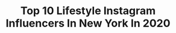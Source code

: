 ---
title: Top 10 Lifestyle Instagram Influencers In New York In 2020
description: >-
  Find top lifestyle Instagram influencers in New York in 2020. Most popular hashtags: #newyork #fashion #christmas #love.
platform: Instagram
profiles:
  - username: "george.shian"
    fullname: >-
      George Sargashian PA-S
    location: "United States"
    followers: 8850
    engagement: 708
    commentsToLikes: 0.079708
    avatar: "https://scontent-ams4-1.cdninstagram.com/v/t51.2885-19/s320x320/74642748_2158778847560284_7713169563151499264_n.jpg?_nc_ht=scontent-ams4-1.cdninstagram.com&_nc_ohc=DIRbf5PHR0QAX8aKJsF&oh=fe716fd797c31c1100521d8ba1195ef9&oe=5EB7DC13"
    verified: false
    hashtags: "#nycbloggers, #workingoutathome, #dermatology, #thankyounurses"
  - username: "hilltopliving"
    fullname: >-
      
    location: "United States"
    followers: 12899
    engagement: 1065
    commentsToLikes: 0.071773
    avatar: "https://scontent-ams4-1.cdninstagram.com/v/t51.2885-19/s320x320/44616348_2192108837736396_6094655770954039296_n.jpg?_nc_ht=scontent-ams4-1.cdninstagram.com&_nc_ohc=Oi8_FmBlRF0AX_w__7e&oh=0b35a4b148eb5aad3d90c194b3a8e434&oe=5EB89142"
    verified: false
    hashtags: "#instadesign, #farmhousedesign, #countryliving, #farmhousetable"
  - username: "naturalnew_york"
    fullname: >-
      New York 🌲 Natural United
    location: "United States"
    followers: 42263
    engagement: 169
    commentsToLikes: 0.011371
    avatar: "https://scontent-nrt1-1.cdninstagram.com/v/t51.2885-19/s320x320/37113339_421207698398108_4477561014476341248_n.jpg?_nc_ht=scontent-nrt1-1.cdninstagram.com&_nc_ohc=rriWdET2GWIAX_F5A25&oh=57ca4220ab8d80bc86da5ddb38d42d2e&oe=5E9DE7E8"
    verified: false
    hashtags: "#hiking, #newyorkstatephotos, #adirondacks, #iloveny"
  - username: "mvcaldera"
    fullname: >-
      MV Caldera🇻🇪
    location: "United States"
    followers: 64846
    engagement: 199
    commentsToLikes: 0.084632
    avatar: "https://scontent-lhr8-1.cdninstagram.com/v/t51.2885-19/s320x320/87422698_212879320102204_7719151559241629696_n.jpg?_nc_ht=scontent-lhr8-1.cdninstagram.com&_nc_ohc=70yuBHEw838AX-cKvm-&oh=33e20685cb8dfad325ff09833b249f01&oe=5EBC2524"
    verified: true
    hashtags: "#tourmitierra, #quarentine, #diadelgaitero, #vapues"
  - username: "unknownsmoove"
    fullname: >-
      Mr. Bam
    location: "United States"
    followers: 7195
    engagement: 881
    commentsToLikes: 0.067581
    avatar: "https://scontent-ams4-1.cdninstagram.com/v/t51.2885-19/s320x320/83744197_2871919502871740_1658446770323062784_n.jpg?_nc_ht=scontent-ams4-1.cdninstagram.com&_nc_ohc=Z2zSaqU8VvEAX8iQxwo&oh=b243b949773eb956c437f9236993cc28&oe=5E92A0D5"
    verified: false
    hashtags: "#menswear, #trench, #outfit, #bronx"
  - username: "walibel"
    fullname: >-
      Walibel
    location: "United States"
    followers: 22781
    engagement: 344
    commentsToLikes: 0.167410
    avatar: "https://scontent-lhr8-1.cdninstagram.com/v/t51.2885-19/s320x320/84287767_200005447777529_3970755998829772800_n.jpg?_nc_ht=scontent-lhr8-1.cdninstagram.com&_nc_ohc=eqPOVL3zec4AX_odJgF&oh=97947001b882b66eabd97ed800dc4600&oe=5EBAB327"
    verified: false
    hashtags: "#jointhemvmt, #mvmtambassador, #jluxbabe, #ad"
  - username: "joladys_art"
    fullname: >-
      Jolady Nunez
    location: "United States"
    followers: 6006
    engagement: 997
    commentsToLikes: 0.159614
    avatar: "https://scontent-lhr8-1.cdninstagram.com/v/t51.2885-19/s320x320/92307775_1122312634786790_7381133492697956352_n.jpg?_nc_ht=scontent-lhr8-1.cdninstagram.com&_nc_ohc=sQNMWhNhP-QAX_UF6m_&oh=999292d30a9b99eb5c771bdeba9346f4&oe=5EBA3534"
    verified: false
    hashtags: "#topoftheworld, #functionofbeautyreview, #curlyhead, #christmaslooks"
  - username: "madelineyanni"
    fullname: >-
      Madeline Yanni
    location: "United States"
    followers: 24518
    engagement: 275
    commentsToLikes: 0.056349
    avatar: "https://scontent-atl3-1.cdninstagram.com/v/t51.2885-19/s320x320/81617017_2499889000329467_3164377787381317632_n.jpg?_nc_ht=scontent-atl3-1.cdninstagram.com&_nc_ohc=-dj01e1ljpAAX9MMKSc&oh=11dae66b0de83e6080a30c5b93d49693&oe=5EB984D7"
    verified: false
    hashtags: "#revolvepartner, #suitably, #revolve"
  - username: "escape_brooklyn"
    fullname: >-
      Escape Brooklyn
    location: "United States"
    followers: 77221
    engagement: 168
    commentsToLikes: 0.052057
    avatar: "https://scontent-lhr8-1.cdninstagram.com/v/t51.2885-19/s320x320/16583522_1340438395992433_4766842820096950272_a.jpg?_nc_ht=scontent-lhr8-1.cdninstagram.com&_nc_ohc=dLkEHP20vp4AX87u6ao&oh=9be53da89467b5cf8f8f9d4f9de0cbc2&oe=5EBC306A"
    verified: false
    hashtags: "#escapebrooklyn, #socialdistancing"
  - username: "leacouture"
    fullname: >-
      Lea Romero-Barczak
    location: "United States"
    followers: 6734
    engagement: 767
    commentsToLikes: 0.079401
    avatar: "https://scontent-atl3-1.cdninstagram.com/v/t51.2885-19/s320x320/73094360_551294885432688_1601651222312386560_n.jpg?_nc_ht=scontent-atl3-1.cdninstagram.com&_nc_ohc=cpiBn8RX_wgAX_d2x2Y&oh=d33e2412282337cd277c0dfd4fb583f7&oe=5EBBD757"
    verified: false
    hashtags: "#movedin, #bossbabetribe, #staysafe, #vibes"
---